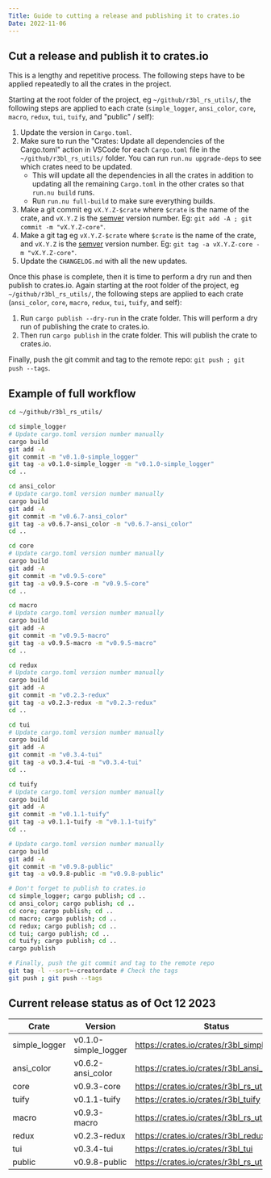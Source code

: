 ```yaml
---
Title: Guide to cutting a release and publishing it to crates.io
Date: 2022-11-06
---
```


## Cut a release and publish it to crates.io

This is a lengthy and repetitive process. The following steps have to be applied repeatedly to all
the crates in the project.

Starting at the root folder of the project, eg `~/github/r3bl_rs_utils/`, the following steps are
applied to each crate (`simple_logger`, `ansi_color`, `core`, `macro`, `redux`, `tui`, `tuify`, and
"public" / self):

1. Update the version in `Cargo.toml`.
2. Make sure to run the "Crates: Update all dependencies of the Cargo.toml" action in VSCode for
   each `Cargo.toml` file in the `~/github/r3bl_rs_utils/` folder. You can run `run.nu upgrade-deps`
   to see which crates need to be updated.
   - This will update all the dependencies in all the crates in addition to updating all the
     remaining `Cargo.toml` in the other crates so that `run.nu build` runs.
   - Run `run.nu full-build` to make sure everything builds.
3. Make a git commit eg `vX.Y.Z-$crate` where `$crate` is the name of the crate, and `vX.Y.Z` is the
   [semver](https://semver.org/) version number. Eg: `git add -A ; git commit -m "vX.Y.Z-core"`.
4. Make a git tag eg `vX.Y.Z-$crate` where `$crate` is the name of the crate, and `vX.Y.Z` is the
   [semver](https://semver.org/) version number. Eg: `git tag -a vX.Y.Z-core -m "vX.Y.Z-core"`.
5. Update the `CHANGELOG.md` with all the new updates.

Once this phase is complete, then it is time to perform a dry run and then publish to crates.io.
Again starting at the root folder of the project, eg `~/github/r3bl_rs_utils/`, the following steps
are applied to each crate (`ansi_color`, `core`, `macro`, `redux`, `tui`, `tuify`, and self):

1. Run `cargo publish --dry-run` in the crate folder. This will perform a dry run of publishing the
   crate to crates.io.
2. Then run `cargo publish` in the crate folder. This will publish the crate to crates.io.

Finally, push the git commit and tag to the remote repo: `git push ; git push --tags`.

## Example of full workflow

```sh
cd ~/github/r3bl_rs_utils/

cd simple_logger
# Update cargo.toml version number manually
cargo build
git add -A
git commit -m "v0.1.0-simple_logger"
git tag -a v0.1.0-simple_logger -m "v0.1.0-simple_logger"
cd ..

cd ansi_color
# Update cargo.toml version number manually
cargo build
git add -A
git commit -m "v0.6.7-ansi_color"
git tag -a v0.6.7-ansi_color -m "v0.6.7-ansi_color"
cd ..

cd core
# Update cargo.toml version number manually
cargo build
git add -A
git commit -m "v0.9.5-core"
git tag -a v0.9.5-core -m "v0.9.5-core"
cd ..

cd macro
# Update cargo.toml version number manually
cargo build
git add -A
git commit -m "v0.9.5-macro"
git tag -a v0.9.5-macro -m "v0.9.5-macro"
cd ..

cd redux
# Update cargo.toml version number manually
cargo build
git add -A
git commit -m "v0.2.3-redux"
git tag -a v0.2.3-redux -m "v0.2.3-redux"
cd ..

cd tui
# Update cargo.toml version number manually
cargo build
git add -A
git commit -m "v0.3.4-tui"
git tag -a v0.3.4-tui -m "v0.3.4-tui"
cd ..

cd tuify
# Update cargo.toml version number manually
cargo build
git add -A
git commit -m "v0.1.1-tuify"
git tag -a v0.1.1-tuify -m "v0.1.1-tuify"
cd ..

# Update cargo.toml version number manually
cargo build
git add -A
git commit -m "v0.9.8-public"
git tag -a v0.9.8-public -m "v0.9.8-public"

# Don't forget to publish to crates.io
cd simple_logger; cargo publish; cd ..
cd ansi_color; cargo publish; cd ..
cd core; cargo publish; cd ..
cd macro; cargo publish; cd ..
cd redux; cargo publish; cd ..
cd tui; cargo publish; cd ..
cd tuify; cargo publish; cd ..
cargo publish

# Finally, push the git commit and tag to the remote repo
git tag -l --sort=-creatordate # Check the tags
git push ; git push --tags
```

## Current release status as of Oct 12 2023

| Crate         | Version              | Status                                       |
| ------------- | -------------------- | -------------------------------------------- |
| simple_logger | v0.1.0-simple_logger | https://crates.io/crates/r3bl_simple_logger  |
| ansi_color    | v0.6.2-ansi_color    | https://crates.io/crates/r3bl_ansi_color     |
| core          | v0.9.3-core          | https://crates.io/crates/r3bl_rs_utils_core  |
| tuify         | v0.1.1-tuify         | https://crates.io/crates/r3bl_tuify          |
| macro         | v0.9.3-macro         | https://crates.io/crates/r3bl_rs_utils_macro |
| redux         | v0.2.3-redux         | https://crates.io/crates/r3bl_redux          |
| tui           | v0.3.4-tui           | https://crates.io/crates/r3bl_tui            |
| public        | v0.9.8-public        | https://crates.io/crates/r3bl_rs_utils       |
